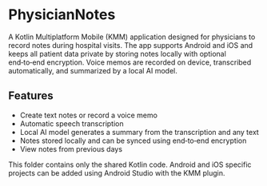 # PhysicianNotes

A Kotlin Multiplatform Mobile (KMM) application designed for physicians to record notes during hospital visits. The app supports Android and iOS and keeps all patient data private by storing notes locally with optional end‑to‑end encryption. Voice memos are recorded on device, transcribed automatically, and summarized by a local AI model.

## Features

- Create text notes or record a voice memo
- Automatic speech transcription
- Local AI model generates a summary from the transcription and any text
- Notes stored locally and can be synced using end‑to‑end encryption
- View notes from previous days

This folder contains only the shared Kotlin code. Android and iOS specific projects can be added using Android Studio with the KMM plugin.
